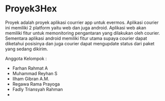 # Proyek3Hex
Proyek adalah proyek aplikasi courrier app untuk evermos. Aplikasi courier ini memiliki 2 platform yaitu web dan juga android. Aplikasi web akan memiliki fitur untuk memonitoring pengantaran yang dilakukan oleh courier. Sementara aplikasi android memiliki fitur utama supaya courier dapat diketahui posisinya dan juga courier dapat mengupdate status dari paket yang sedang dikirim.

Anggota Kelompok : 
<ul>
  <li> Farhan Rahmat A</li>
  <li> Muhammad Reyhan S </li>
  <li> Ilham Gibran A.M.</li>
  <li> Regawa Rama Prayoga</li>
  <li>Fadly Triansyah Rahman</li>
  <li></li>
</ul>
